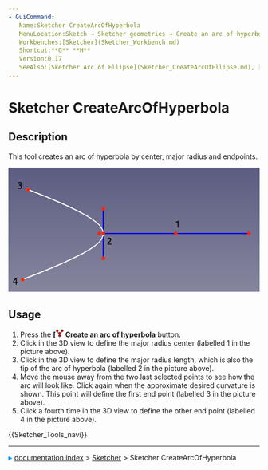 ```yaml
---
- GuiCommand:
   Name:Sketcher CreateArcOfHyperbola
   MenuLocation:Sketch → Sketcher geometries → Create an arc of hyperbola
   Workbenches:[Sketcher](Sketcher_Workbench.md)
   Shortcut:**G** **H**
   Version:0.17
   SeeAlso:[Sketcher Arc of Ellipse](Sketcher_CreateArcOfEllipse.md), [Sketcher Arc of Parabola](Sketcher_CreateArcOfParabola.md)
---
```


# Sketcher CreateArcOfHyperbola

## Description

This tool creates an arc of hyperbola by center, major radius and endpoints.

 ![](images/Sketcher_Arc_of_Hyperbola_01.png ) 

## Usage

1.  Press the **[<img src=images/Sketcher_CreateArcOfHyperbola.svg style="width:16px"> [Create an arc of hyperbola](Sketcher_CreateArcOfHyperbola.md)** button.
2.  Click in the 3D view to define the major radius center (labelled 1 in the picture above).
3.  Click in the 3D view to define the major radius length, which is also the tip of the arc of hyperbola (labelled 2 in the picture above).
4.  Move the mouse away from the two last selected points to see how the arc will look like. Click again when the approximate desired curvature is shown. This point will define the first end point (labelled 3 in the picture above).
5.  Click a fourth time in the 3D view to define the other end point (labelled 4 in the picture above).




 {{Sketcher_Tools_navi}}



---
![](images/Right_arrow.png) [documentation index](../README.md) > [Sketcher](Sketcher_Workbench.md) > Sketcher CreateArcOfHyperbola
